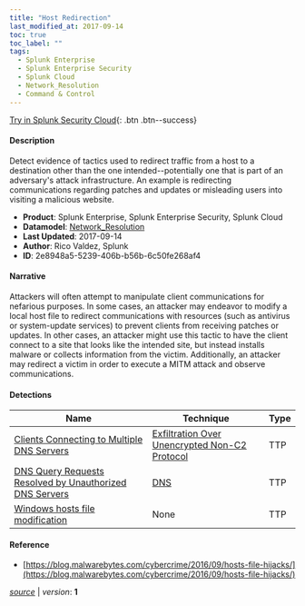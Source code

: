```yaml
---
title: "Host Redirection"
last_modified_at: 2017-09-14
toc: true
toc_label: ""
tags:
  - Splunk Enterprise
  - Splunk Enterprise Security
  - Splunk Cloud
  - Network_Resolution
  - Command & Control
---
```


[Try in Splunk Security Cloud](https://www.splunk.com/en_us/cyber-security.html){: .btn .btn--success}

#### Description

Detect evidence of tactics used to redirect traffic from a host to a destination other than the one intended--potentially one that is part of an adversary's attack infrastructure. An example is redirecting communications regarding patches and updates or misleading users into visiting a malicious website.

- **Product**: Splunk Enterprise, Splunk Enterprise Security, Splunk Cloud
- **Datamodel**: [Network_Resolution](https://docs.splunk.com/Documentation/CIM/latest/User/NetworkResolution)
- **Last Updated**: 2017-09-14
- **Author**: Rico Valdez, Splunk
- **ID**: 2e8948a5-5239-406b-b56b-6c50fe268af4

#### Narrative

Attackers will often attempt to manipulate client communications for nefarious purposes. In some cases, an attacker may endeavor to modify a local host file to redirect communications with resources (such as antivirus or system-update services) to prevent clients from receiving patches or updates. In other cases, an attacker might use this tactic to have the client connect to a site that looks like the intended site, but instead installs malware or collects information from the victim. Additionally, an attacker may redirect a victim in order to execute a MITM attack and observe communications.

#### Detections

| Name        | Technique   | Type         |
| ----------- | ----------- |--------------|
| [Clients Connecting to Multiple DNS Servers](/deprecated/clients_connecting_to_multiple_dns_servers/) | [Exfiltration Over Unencrypted Non-C2 Protocol](/tags/#exfiltration-over-unencrypted-non-c2-protocol)| TTP |
| [DNS Query Requests Resolved by Unauthorized DNS Servers](/deprecated/dns_query_requests_resolved_by_unauthorized_dns_servers/) | [DNS](/tags/#dns)| TTP |
| [Windows hosts file modification](/deprecated/windows_hosts_file_modification/) | None| TTP |

#### Reference

* [https://blog.malwarebytes.com/cybercrime/2016/09/hosts-file-hijacks/](https://blog.malwarebytes.com/cybercrime/2016/09/hosts-file-hijacks/)



[*source*](https://github.com/splunk/security_content/tree/develop/stories/host_redirection.yml) \| *version*: **1**